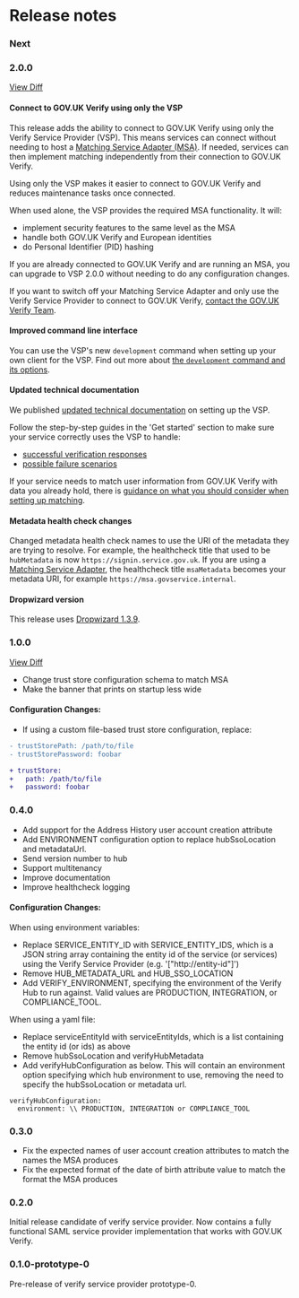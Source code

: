 Release notes
=============

### Next

### 2.0.0
[View Diff](https://github.com/alphagov/verify-service-provider/compare/1.0.0...2.0.0)

#### Connect to GOV.UK Verify using only the VSP

This release adds the ability to connect to GOV.UK Verify using only the Verify Service Provider (VSP). This means services can connect without needing to host a [Matching Service Adapter (MSA)](https://github.com/alphagov/verify-matching-service-adapter). If needed, services can then implement matching independently from their connection to GOV.UK Verify.

Using only the VSP makes it easier to connect to GOV.UK Verify and reduces maintenance tasks once connected.

When used alone, the VSP provides the required MSA functionality. It will:
* implement security features to the same level as the MSA
* handle both GOV.UK Verify and European identities
* do Personal Identifier (PID) hashing

If you are already connected to GOV.UK Verify and are running an MSA, you can upgrade to VSP 2.0.0 without needing to do any configuration changes.

If you want to switch off your Matching Service Adapter and only use the Verify Service Provider to connect to GOV.UK Verify, [contact the GOV.UK Verify Team](https://www.verify.service.gov.uk/support/).

#### Improved command line interface

You can use the VSP's new `development` command when setting up your own client for the VSP.
Find out more about [the `development` command and its options](https://github.com/alphagov/verify-service-provider/blob/master/README.md#development).

#### Updated technical documentation

We published [updated technical documentation](https://www.docs.verify.service.gov.uk/get-started) on setting up the VSP.

Follow the step-by-step guides in the 'Get started' section to make sure your service correctly uses the VSP to handle:

- [successful verification responses](https://www.docs.verify.service.gov.uk/get-started/set-up-successful-verification-journey)
- [possible failure scenarios](https://www.docs.verify.service.gov.uk/get-started/handle-failure-scenarios)

If your service needs to match user information from GOV.UK Verify with data you already hold, there is [guidance on what you should consider when setting up matching](https://www.docs.verify.service.gov.uk/legacy/matching-guidance/#matching).

#### Metadata health check changes

Changed metadata health check names to use the URI of the metadata they are trying to resolve. For example, the healthcheck title that used to be `hubMetadata` is now `https://signin.service.gov.uk`. If you are using a [Matching Service Adapter](https://github.com/alphagov/verify-matching-service-adapter), the healthcheck title `msaMetadata` becomes your metadata URI, for example `https://msa.govservice.internal`.

#### Dropwizard version

This release uses [Dropwizard 1.3.9](https://github.com/dropwizard/dropwizard/blob/v1.3.9/docs/source/about/release-notes.rst).

### 1.0.0
[View Diff](https://github.com/alphagov/verify-service-provider/compare/0.4.0...1.0.0)

* Change trust store configuration schema to match MSA
* Make the banner that prints on startup less wide

#### Configuration Changes:
* If using a custom file-based trust store configuration, replace:
```diff
- trustStorePath: /path/to/file
- trustStorePassword: foobar

+ trustStore:
+   path: /path/to/file
+   password: foobar
```
### 0.4.0

* Add support for the Address History user account creation attribute
* Add ENVIRONMENT configuration option to replace hubSsoLocation and metadataUrl.
* Send version number to hub
* Support multitenancy
* Improve documentation
* Improve healthcheck logging

#### Configuration Changes:
When using environment variables:
* Replace SERVICE_ENTITY_ID with SERVICE_ENTITY_IDS, which is a JSON string array containing the entity id of the service (or services) using the Verify Service Provider (e.g. '["http://entity-id"]')
* Remove HUB_METADATA_URL and HUB_SSO_LOCATION
* Add VERIFY_ENVIRONMENT, specifying the environment of the Verify Hub to run against. Valid values are PRODUCTION, INTEGRATION, or COMPLIANCE_TOOL.

When using a yaml file:
* Replace serviceEntityId with serviceEntityIds, which is a list containing the entity id (or ids) as above
* Remove hubSsoLocation and verifyHubMetadata
* Add verifyHubConfiguration as below. This will contain an environment option specifying which hub environment to use, removing the need to specify the hubSsoLocation or metadata url.
```
verifyHubConfiguration:
  environment: \\ PRODUCTION, INTEGRATION or COMPLIANCE_TOOL
```

### 0.3.0

* Fix the expected names of user account creation attributes to match the names the MSA produces
* Fix the expected format of the date of birth attribute value to match the format the MSA produces

### 0.2.0

Initial release candidate of verify service provider. Now contains a fully
functional SAML service provider implementation that works with GOV.UK Verify.

### 0.1.0-prototype-0

Pre-release of verify service provider prototype-0.
